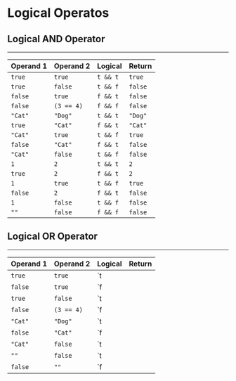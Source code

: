 # Logical Operatos

## Logical AND Operator

---

| Operand 1 | Operand 2  | Logical  | Return  |
| --------- | ---------- | -------- | ------- |
| `true`    | `true`     | `t && t` | `true`  |
| `true`    | `false`    | `t && f` | `false` |
| `false`   | `true`     | `f && t` | `false` |
| `false`   | `(3 == 4)` | `f && f` | `false` |
| `"Cat"`   | `"Dog"`    | `t && t` | `"Dog"` |
| `true`    | `"Cat"`    | `f && t` | `"Cat"` |
| `"Cat"`   | `true`     | `t && f` | `true`  |
| `false`   | `"Cat"`    | `f && t` | `false` |
| `"Cat"`   | `false`    | `t && f` | `false` |
| `1`       | `2`        | `t && t` | `2`     |
| `true`    | `2`        | `f && t` | `2`     |
| `1`       | `true`     | `t && f` | `true`  |
| `false`   | `2`        | `f && t` | `false` |
| `1`       | `false`    | `t && f` | `false` |
| `""`      | `false`    | `f && f` | `false` |

## Logical OR Operator

---

| Operand 1 | Operand 2  | Logical  | Return  |
| --------- | ---------- | -------- | ------- |
| `true`    | `true`     | `t || t` | `true`  |
| `false`   | `true`     | `f || t` | `true`  |
| `true`    | `false`    | `t || f` | `true`  |
| `false`   | `(3 == 4)` | `f || f` | `false` |
| `"Cat"`   | `"Dog"`    | `t || t` | `"Cat"` |
| `false`   | `"Cat"`    | `f || t` | `"Cat"` |
| `"Cat"`   | `false`    | `t || f` | `"Cat"` |
| `""`      | `false`    | `t || f` | `false` |
| `false`   | `""`       | `f || t` | `""`    |
